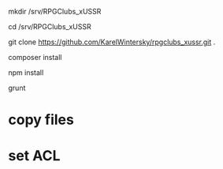 mkdir /srv/RPGClubs_xUSSR

cd /srv/RPGClubs_xUSSR

git clone https://github.com/KarelWintersky/rpgclubs_xussr.git .

composer install

npm install

grunt

# copy files

# set ACL

